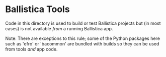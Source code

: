# Ballistica Tools

Code in this directory is used to build or test Ballistica projects but
(in most cases) is not available *from* a running Ballistica app.

Note: There are exceptions to this rule; some of the Python packages
here such as 'efro' or 'bacommon' are bundled with builds so they can be used
from tools *and* app code.
